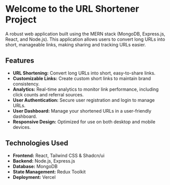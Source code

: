 <h1>Welcome to the URL Shortener Project</h1>
<p>A robust web application built using the MERN stack (MongoDB, Express.js, React, and Node.js). This application allows users to convert long URLs into short, manageable links, making sharing and tracking URLs easier.</p>

<h2>Features</h2>
<ul>
    <li><strong>URL Shortening:</strong> Convert long URLs into short, easy-to-share links.</li>
    <li><strong>Customizable Links:</strong> Create custom short links to maintain brand consistency.</li>
    <li><strong>Analytics:</strong> Real-time analytics to monitor link performance, including click counts and referral sources.</li>
    <li><strong>User Authentication:</strong> Secure user registration and login to manage URLs.</li>
    <li><strong>User Dashboard:</strong> Manage your shortened URLs in a user-friendly dashboard.</li>
    <li><strong>Responsive Design:</strong> Optimized for use on both desktop and mobile devices.</li>
</ul>

<h2>Technologies Used</h2>
<ul>
    <li><strong>Frontend:</strong> React, Tailwind CSS & Shadcn/ui</li>
    <li><strong>Backend:</strong> Node.js, Express.js</li>
    <li><strong>Database:</strong> MongoDB</li>
    <li><strong>State Management:</strong> Redux Toolkit</li>
    <li><strong>Deployment:</strong> Vercel</li>
</ul>
